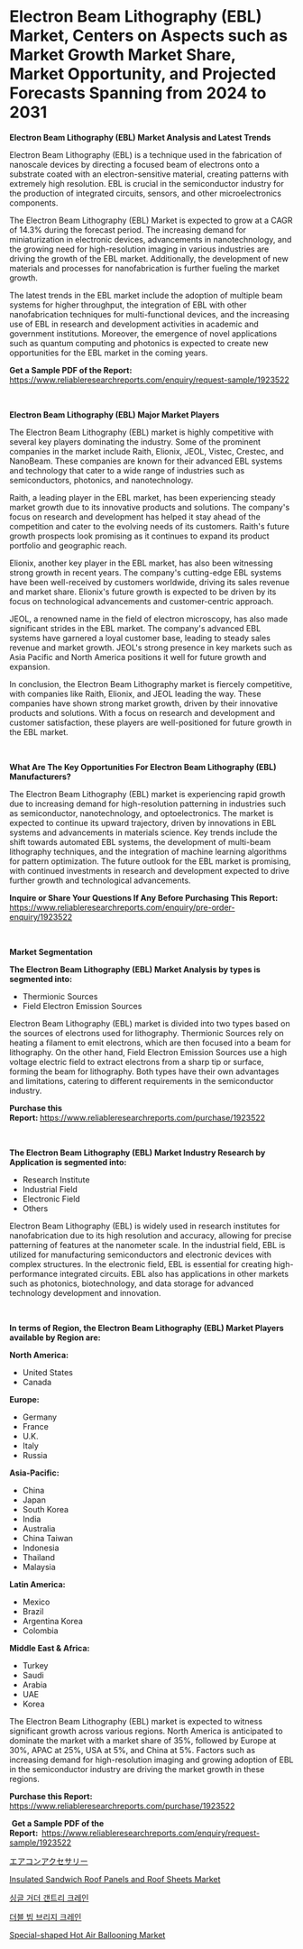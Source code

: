 <p><h1>Electron Beam Lithography (EBL) Market, Centers on Aspects such as Market Growth Market Share, Market Opportunity, and Projected Forecasts Spanning from 2024 to 2031</h1></p><p><strong>Electron Beam Lithography (EBL) Market Analysis and Latest Trends</strong></p>
<p><p>Electron Beam Lithography (EBL) is a technique used in the fabrication of nanoscale devices by directing a focused beam of electrons onto a substrate coated with an electron-sensitive material, creating patterns with extremely high resolution. EBL is crucial in the semiconductor industry for the production of integrated circuits, sensors, and other microelectronics components.</p><p>The Electron Beam Lithography (EBL) Market is expected to grow at a CAGR of 14.3% during the forecast period. The increasing demand for miniaturization in electronic devices, advancements in nanotechnology, and the growing need for high-resolution imaging in various industries are driving the growth of the EBL market. Additionally, the development of new materials and processes for nanofabrication is further fueling the market growth.</p><p>The latest trends in the EBL market include the adoption of multiple beam systems for higher throughput, the integration of EBL with other nanofabrication techniques for multi-functional devices, and the increasing use of EBL in research and development activities in academic and government institutions. Moreover, the emergence of novel applications such as quantum computing and photonics is expected to create new opportunities for the EBL market in the coming years.</p></p>
<p><strong>Get a Sample PDF of the Report:&nbsp;</strong> <a href="https://www.reliableresearchreports.com/enquiry/request-sample/1923522">https://www.reliableresearchreports.com/enquiry/request-sample/1923522</a></p>
<p>&nbsp;</p>
<p><strong>Electron Beam Lithography (EBL) Major Market Players</strong></p>
<p><p>The Electron Beam Lithography (EBL) market is highly competitive with several key players dominating the industry. Some of the prominent companies in the market include Raith, Elionix, JEOL, Vistec, Crestec, and NanoBeam. These companies are known for their advanced EBL systems and technology that cater to a wide range of industries such as semiconductors, photonics, and nanotechnology.</p><p>Raith, a leading player in the EBL market, has been experiencing steady market growth due to its innovative products and solutions. The company's focus on research and development has helped it stay ahead of the competition and cater to the evolving needs of its customers. Raith's future growth prospects look promising as it continues to expand its product portfolio and geographic reach.</p><p>Elionix, another key player in the EBL market, has also been witnessing strong growth in recent years. The company's cutting-edge EBL systems have been well-received by customers worldwide, driving its sales revenue and market share. Elionix's future growth is expected to be driven by its focus on technological advancements and customer-centric approach.</p><p>JEOL, a renowned name in the field of electron microscopy, has also made significant strides in the EBL market. The company's advanced EBL systems have garnered a loyal customer base, leading to steady sales revenue and market growth. JEOL's strong presence in key markets such as Asia Pacific and North America positions it well for future growth and expansion.</p><p>In conclusion, the Electron Beam Lithography market is fiercely competitive, with companies like Raith, Elionix, and JEOL leading the way. These companies have shown strong market growth, driven by their innovative products and solutions. With a focus on research and development and customer satisfaction, these players are well-positioned for future growth in the EBL market.</p></p>
<p>&nbsp;</p>
<p><strong>What Are The Key Opportunities For Electron Beam Lithography (EBL) Manufacturers?</strong></p>
<p><p>The Electron Beam Lithography (EBL) market is experiencing rapid growth due to increasing demand for high-resolution patterning in industries such as semiconductor, nanotechnology, and optoelectronics. The market is expected to continue its upward trajectory, driven by innovations in EBL systems and advancements in materials science. Key trends include the shift towards automated EBL systems, the development of multi-beam lithography techniques, and the integration of machine learning algorithms for pattern optimization. The future outlook for the EBL market is promising, with continued investments in research and development expected to drive further growth and technological advancements.</p></p>
<p><strong>Inquire or Share Your Questions If Any Before Purchasing This Report:</strong> <a href="https://www.reliableresearchreports.com/enquiry/pre-order-enquiry/1923522">https://www.reliableresearchreports.com/enquiry/pre-order-enquiry/1923522</a></p>
<p>&nbsp;</p>
<p><strong>Market Segmentation</strong></p>
<p><strong>The Electron Beam Lithography (EBL) Market Analysis by types is segmented into:</strong></p>
<p><ul><li>Thermionic Sources</li><li>Field Electron Emission Sources</li></ul></p>
<p><p>Electron Beam Lithography (EBL) market is divided into two types based on the sources of electrons used for lithography. Thermionic Sources rely on heating a filament to emit electrons, which are then focused into a beam for lithography. On the other hand, Field Electron Emission Sources use a high voltage electric field to extract electrons from a sharp tip or surface, forming the beam for lithography. Both types have their own advantages and limitations, catering to different requirements in the semiconductor industry.</p></p>
<p><strong>Purchase this Report:&nbsp;</strong><a href="https://www.reliableresearchreports.com/purchase/1923522">https://www.reliableresearchreports.com/purchase/1923522</a></p>
<p>&nbsp;</p>
<p><strong>The Electron Beam Lithography (EBL) Market Industry Research by Application is segmented into:</strong></p>
<p><ul><li>Research Institute</li><li>Industrial Field</li><li>Electronic Field</li><li>Others</li></ul></p>
<p><p>Electron Beam Lithography (EBL) is widely used in research institutes for nanofabrication due to its high resolution and accuracy, allowing for precise patterning of features at the nanometer scale. In the industrial field, EBL is utilized for manufacturing semiconductors and electronic devices with complex structures. In the electronic field, EBL is essential for creating high-performance integrated circuits. EBL also has applications in other markets such as photonics, biotechnology, and data storage for advanced technology development and innovation.</p></p>
<p>&nbsp;</p>
<p><strong>In terms of Region, the Electron Beam Lithography (EBL) Market Players available by Region are:</strong></p>
<p>
    <p> <strong> North America: </strong>
        <ul>
            <li>United States</li>
            <li>Canada</li>
        </ul>
        </p> 
    <p> <strong> Europe: </strong>
        <ul>
            <li>Germany</li>
            <li>France</li>
            <li>U.K.</li>
            <li>Italy</li>
            <li>Russia</li>
        </ul>
        </p> 
    <p> <strong> Asia-Pacific: </strong>
        <ul>
            <li>China</li>
            <li>Japan</li>
            <li>South Korea</li>
            <li>India</li>
            <li>Australia</li>
            <li>China Taiwan</li>
            <li>Indonesia</li>
            <li>Thailand</li>
            <li>Malaysia</li>
        </ul>
        </p> 
    <p> <strong> Latin America: </strong>
        <ul>
            <li>Mexico</li>
            <li>Brazil</li>
            <li>Argentina Korea</li>
            <li>Colombia</li>
        </ul>
        </p> 
    <p> <strong> Middle East & Africa: </strong>
        <ul>
            <li>Turkey</li>
            <li>Saudi</li>
            <li>Arabia</li>
            <li>UAE</li>
            <li>Korea</li>
        </ul>
    </p>
    </p>
<p><p>The Electron Beam Lithography (EBL) market is expected to witness significant growth across various regions. North America is anticipated to dominate the market with a market share of 35%, followed by Europe at 30%, APAC at 25%, USA at 5%, and China at 5%. Factors such as increasing demand for high-resolution imaging and growing adoption of EBL in the semiconductor industry are driving the market growth in these regions.</p></p>
<p><strong>Purchase this Report: </strong><a href="https://www.reliableresearchreports.com/purchase/1923522">https://www.reliableresearchreports.com/purchase/1923522</a></p>
<p>&nbsp;<strong>Get a Sample PDF of the Report:&nbsp;&nbsp;</strong><a href="https://www.reliableresearchreports.com/enquiry/request-sample/1923522">https://www.reliableresearchreports.com/enquiry/request-sample/1923522</a></p>
<p><strong></strong></p>
<p><p><a href="https://medium.com/@jazminjones30/%E3%82%A8%E3%82%A2%E3%82%B3%E3%83%B3%E7%94%A8%E3%82%A2%E3%82%AF%E3%82%BB%E3%82%B5%E3%83%AA%E3%83%BC%E3%81%AE%E5%B8%82%E5%A0%B4%E8%AA%BF%E6%9F%BB%E3%83%AC%E3%83%9D%E3%83%BC%E3%83%88-%E3%81%9D%E3%81%AE%E6%AD%B4%E5%8F%B2%E3%81%A82031%E5%B9%B4%E3%81%BE%E3%81%A7%E3%81%AE2024%E5%B9%B4%E3%81%AE%E4%BA%88%E6%B8%AC-445a7dcac553">エアコンアクセサリー</a></p><p><a href="https://boundless-drawbridge-702.notion.site/Insulated-Sandwich-Roof-Panels-and-Roof-Sheets-Market-Analysis-Examines-its-Scope-on-Growth-Opportun-c0648d9edadd4cf8a557c80d6da0d75e">Insulated Sandwich Roof Panels and Roof Sheets Market</a></p><p><a href="https://medium.com/@louisa_aug08/%EC%8B%B1%EA%B8%80-%EA%B1%B0%EB%8D%94-%EA%B0%80%ED%8A%B8%EB%A6%AC-%ED%81%AC%EB%A0%88%EC%9D%B8-%EC%8B%9C%EC%9E%A5-%EC%A1%B0%EC%82%AC-%EB%B3%B4%EA%B3%A0%EC%84%9C-%EA%B7%B8-%EC%97%AD%EC%82%AC-%EB%B0%8F-2024%EB%85%84%EB%B6%80%ED%84%B0-2031%EB%85%84%EA%B9%8C%EC%A7%80%EC%9D%98-%EC%98%88%EC%B8%A1-a00925891f98">싱글 거더 갠트리 크레인</a></p><p><a href="https://medium.com/@louisa_aug08/%EB%8D%94%EB%B8%94%EB%B9%94-%EA%B5%90%EB%9F%89-%ED%81%AC%EB%A0%88%EC%9D%B8-%EC%8B%9C%EC%9E%A5-%EB%B6%84%EC%84%9D-%EC%97%B0%ED%8F%89%EA%B7%A0-%EC%84%B1%EC%9E%A5%EC%9C%A8-%EC%8B%9C%EC%9E%A5-%EC%84%B8%EB%B6%84%ED%99%94-%EB%B0%8F-%EA%B8%80%EB%A1%9C%EB%B2%8C-%EC%97%85%EC%A2%85-%EA%B0%9C%EC%9A%94-8f5f935b89d4">더블 빔 브리지 크레인</a></p><p><a href="https://natural-crush-b99.notion.site/Special-shaped-Hot-Air-Ballooning-Market-Insights-Market-Players-and-Forecast-Till-2031-1d067b05aa8d41d49a0452a5ee098ded">Special-shaped Hot Air Ballooning Market</a></p></p>